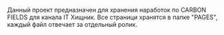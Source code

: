 Данный проект предназначен для хранения наработок по CARBON FIELDS для канала IT Хищник.
Все страници хранятся в папке "PAGES", каждый файл отвечает за отдельный ролик.



